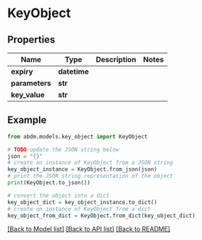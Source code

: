 # KeyObject


## Properties

Name | Type | Description | Notes
------------ | ------------- | ------------- | -------------
**expiry** | **datetime** |  | 
**parameters** | **str** |  | 
**key_value** | **str** |  | 

## Example

```python
from abdm.models.key_object import KeyObject

# TODO update the JSON string below
json = "{}"
# create an instance of KeyObject from a JSON string
key_object_instance = KeyObject.from_json(json)
# print the JSON string representation of the object
print(KeyObject.to_json())

# convert the object into a dict
key_object_dict = key_object_instance.to_dict()
# create an instance of KeyObject from a dict
key_object_from_dict = KeyObject.from_dict(key_object_dict)
```
[[Back to Model list]](../README.md#documentation-for-models) [[Back to API list]](../README.md#documentation-for-api-endpoints) [[Back to README]](../README.md)


